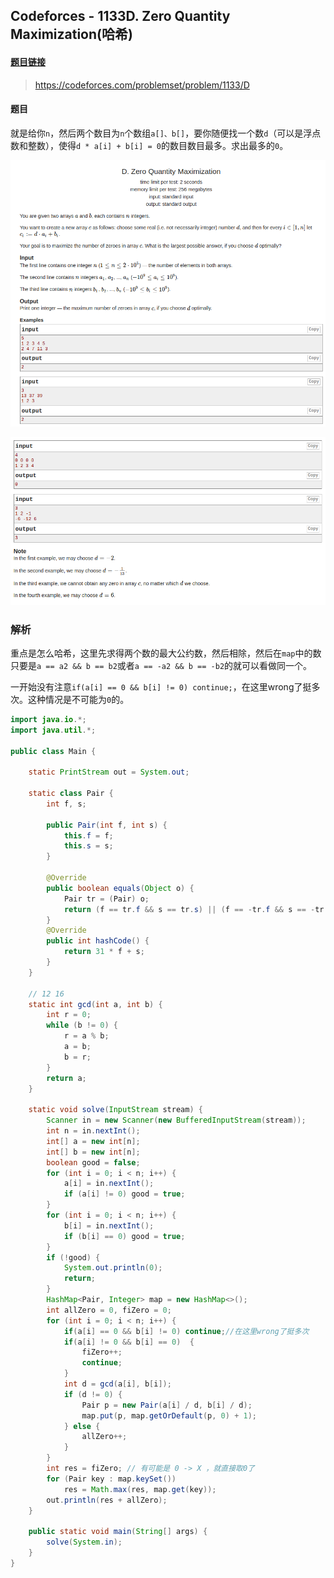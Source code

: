 ## Codeforces - 1133D. Zero Quantity Maximization(哈希)

#### [题目链接](https://codeforces.com/problemset/problem/1133/D)

> https://codeforces.com/problemset/problem/1133/D

#### 题目

就是给你`n`，然后两个数目为`n`个数组`a[]、b[]`，要你随便找一个数`d`（可以是浮点数和整数），使得`d * a[i] + b[i] = 0`的数目数目最多。求出最多的`0`。

![1133D_t.png](images/1133D_t.png)

![1133D_t2.png](images/1133D_t2.png)

### 解析

重点是怎么哈希，这里先求得两个数的最大公约数，然后相除，然后在`map`中的数只要是`a == a2 && b == b2`或者`a == -a2 && b == -b2`的就可以看做同一个。

一开始没有注意`if(a[i] == 0 && b[i] != 0) continue;`，在这里wrong了挺多次。这种情况是不可能为`0`的。

```java
import java.io.*;
import java.util.*;

public class Main {

    static PrintStream out = System.out;

    static class Pair {
        int f, s;

        public Pair(int f, int s) {
            this.f = f;
            this.s = s;
        }

        @Override
        public boolean equals(Object o) {
            Pair tr = (Pair) o;
            return (f == tr.f && s == tr.s) || (f == -tr.f && s == -tr.s);
        }
        @Override
        public int hashCode() {
            return 31 * f + s;
        }
    }

    // 12 16
    static int gcd(int a, int b) {
        int r = 0;
        while (b != 0) {
            r = a % b;
            a = b;
            b = r;
        }
        return a;
    }

    static void solve(InputStream stream) {
        Scanner in = new Scanner(new BufferedInputStream(stream));
        int n = in.nextInt();
        int[] a = new int[n];
        int[] b = new int[n];
        boolean good = false;
        for (int i = 0; i < n; i++) {
            a[i] = in.nextInt();
            if (a[i] != 0) good = true;
        }
        for (int i = 0; i < n; i++) {
            b[i] = in.nextInt();
            if (b[i] == 0) good = true;
        }
        if (!good) {
            System.out.println(0);
            return;
        }
        HashMap<Pair, Integer> map = new HashMap<>();
        int allZero = 0, fiZero = 0;
        for (int i = 0; i < n; i++) {
            if(a[i] == 0 && b[i] != 0) continue;//在这里wrong了挺多次
            if(a[i] != 0 && b[i] == 0)  {
                fiZero++;
                continue;
            }
            int d = gcd(a[i], b[i]);
            if (d != 0) {
                Pair p = new Pair(a[i] / d, b[i] / d);
                map.put(p, map.getOrDefault(p, 0) + 1);
            } else {
                allZero++;
            }
        }
        int res = fiZero; // 有可能是 0 -> X ，就直接取0了
        for (Pair key : map.keySet())
            res = Math.max(res, map.get(key));
        out.println(res + allZero);
    }

    public static void main(String[] args) {
        solve(System.in);
    }
}
```



